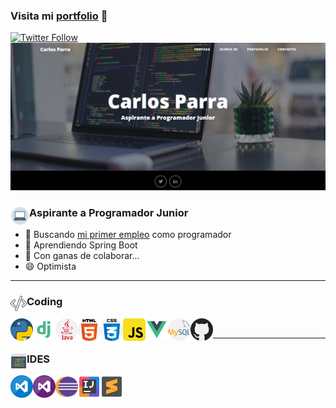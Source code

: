 ### Visita mi [portfolio][website] 👋

[![Twitter Follow](https://img.shields.io/twitter/follow/acarlosparra?color=%231DA1F2&label=Carlos%20Parra&logo=twitter&style=for-the-badge)][twitter]
[<img src="img/Portada.jpg">][website]

### Aspirante a Programador Junior <img align="left" alt="Computer" width= "30px" src="iconos/039-computer.png"/>

- 🔭 Buscando [mi primer empleo][linkedIn] como programador
- 🌱 Aprendiendo Spring Boot
- 👯 Con ganas de colaborar...
- 😄 Optimista

---

### Coding <img align="left" alt="Coding" width= "26px" src="iconos/040-program.png"/>
<!-- <div>Iconos diseñados por <a href="https://www.freepik.com" title="Freepik">Freepik</a> from <a href="https://www.flaticon.es/" title="Flaticon">www.flaticon.es</a></div> -->
<img align="left" alt="Python" width= "36px" src="iconos/005-python.png"/>
<img align="left" alt="Django" width= "36px" src="iconos/042-django.png"/>
<img align="left" alt="Java" width= "36px" src="iconos/003-java.png"/>
<img align="left" alt="HTML5" width= "36px" src="iconos/030-html-5.png"/>
<img align="left" alt="CSS3" width= "36px" src="iconos/031-css.png"/>
<img align="left" alt="JavaScript" width= "36px" src="iconos/029-javaScript.png"/>
<img align="left" alt="Vue" width= "36px" src="iconos/038-vue.png"/>
<img align="left" alt="MySQL" width= "36px" src="iconos/021-mysql.png"/>
<img align="left" alt="Github" width= "36px" src="iconos/010-github.png"/>
<br>

---
### IDES <img align="left" alt="Coding" width= "26px" src="iconos/041-ide.png"/>

<img align="left" alt="VisualStudioCode" width= "36px" src="iconos/033-visual_studio_code.png"/>
<img align="left" alt="VisualStudio" width= "36px" src="iconos/034-visual_studio.png"/>
<img align="left" alt="Eclipse" width= "36px" src="iconos/035-eclipse.png"/>
<img align="left" alt="Intellij" width= "36px" src="iconos/036-intellij.png"/>
<img align="left" alt="Sublime" width= "36px" src="iconos/037-sublime.png"/>


<!-- LINKS -->
[website]: https://carlosparra.pythonanywhere.com/
[twitter]: https://twitter.com/acarlosparra/
[linkedIn]: https://es.linkedin.com/in/carlos-parra-gonz%C3%A1lez-24a50a163?trk=people-guest_people_search-card